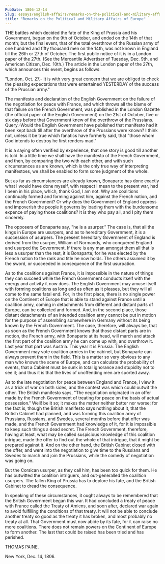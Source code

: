 ```yaml
---
PubDate: 1806-12-14
Slug: essays/english-affairs/remarks-on-the-political-and-military-affairs-of-europe
title: "Remarks on the Political and Military Affairs of Europe"
---
```


   THE battles which decided the fate of the King of Prussia and his
   Government, began on the 9th of October, and ended on the 14th of that
   month; but the final event, that of the total overthrow of the Russian
   army of one hundred and fifty thousand men on the 14th, was not known in
   England till the 26th or 27th of October. The first public notice of it is
   in a London paper of the 27th. (See the Mercantile Advertiser of Tuesday,
   Dec. 9th, and American Citizen, Dec. 10th.) The article in the London
   paper of the 27th, which announces this event, begins as follows:

   "London, Oct. 27.- It is with very great concern that we are obliged to
   check the pleasing expectations that were entertained YESTERDAY of the
   success of the Prussian army."

   The manifesto and declaration of the English Government on the failure of
   the negotiation for peace with France, and which throws all the blame of
   that failure on the French Government, was published in the London Gazette
   (the official paper of the English Government) on the 21st of October,
   five or six days before that Government knew of the overthrow of the
   Prussians. Query.-Would the English Government have published that
   manifesto had it been kept back till after the overthrow of the Prussians
   were known? I think not, unless it be true which fanatics have formerly
   said, that "those whom God intends to destroy he first renders mad."

   It is a saying often verified by experience, that one story is good till
   another is told. In a little time we shall have the manifesto of the
   French Government, and then, by comparing the two with each other, and
   with such circumstances as are known, which is the only true way of
   interpreting manifestoes, we shall be enabled to form some judgment of the
   whole.

   But as far as circumstances are already known, Bonaparte has done exactly
   what I would have done myself, with respect I mean to the present war, had
   I been in his place, which, thank God, I am not. Why are coalitions
   continually formed and forming against him, against the French nation, and
   the French Government? Or why does the Government of England oppress and
   impoverish the people it governs by loading them with the burdensome
   expence of paying those coalitions? It is they who pay all, and I pity
   them sincerely.

   The opposers of Bonaparte say, "he is a usurper."  The case is, that all
   the kings in Europe are usurpers, and as to hereditary Government, it is a
   succession of usurpers. The present hereditary Government of England is
   derived from the usurper, William of Normandy, who conquered England and
   usurped the Government. If there is any man amongst them all that is less
   a usurper than the rest, it is Bonaparte; for he was elected by the French
   nation to the rank and title he now holds. The others assumed it by the
   sword, or succeeded in consequence of the first usurpation.

   As to the coalitions against France, it is impossible in the nature of
   things they can succeed while the French Government conducts itself with
   the energy and activity it now does. The English Government may amuse
   itself with forming coalitions as long and as often as it pleases, but
   they will all come to the same fatal end. For, in the first place, there
   is no single power on the Continent of Europe that is able to stand
   against France until a coalition army, coming in detachments from
   different and distant parts of Europe, can be collected and formed. And,
   in the second place, those distant detachments of an intended coalition
   army cannot be put in motion for the purpose of assembling somewhere in
   Germany without its being known by the French Government. The case,
   therefore, will always be, that as soon as the French Government knows
   that those distant parts are in motion, the French army, with Bonaparte at
   its head, will march and attack the first part of the coalition army he
   can come up with, and overthrow it. Last year that part was Austria. This
   year it is Prussia. The English Government may vote coalition armies in
   the cabinet, but Bonaparte can always prevent them in the field. This is a
   matter so very obvious to any man who knows the scene of Europe, and can
   calculate the probability of events, that a Cabinet must be sunk in total
   ignorance and stupidity not to see it; and thus it is that the lives of
   unoffending men are sported away.

   As to the late negotiation for peace between England and France, I view it
   as a trick of war on both sides, and the contest was which could outwit
   the other. The British manifesto says, "The negotiation originated in an
   offer made by the French Government of treating for peace on the basis of
   actual possession." Well! be it so; it makes the matter neither better nor
   worse; for the fact is, though the British manifesto says nothing about
   it, that the British Cabinet had planned, and was forming this coalition
   army of Prussians, Russians, and Swedes, several months before that offer
   was made, and the French Government had knowledge of it, for it is
   impossible to keep such things a dead secret. The French Government,
   therefore, having at least, what may be called suspicious knowledge of
   this coalition intrigue, made the offer to find out the whole of that
   intrigue, that it might be prepared against it. And on the other hand, the
   British Cabinet closed with the offer, and went into the negotiation to
   give time to the Russians and Swedes to march and join the Prussians,
   while the comedy of negotiation was going on.

   But the Corsican usurper, as they call him, has been too quick for them.
   He has outwitted the coalition intriguers, and out-generalled the
   coalition usurpers. The fallen King of Prussia has to deplore his fate,
   and the British Cabinet to dread the consequence.

   In speaking of these circumstances, it ought always to be remembered that
   the British Government began this war. It had concluded a treaty of peace
   with France called the Treaty of Amiens, and soon after, declared war
   again to avoid fulfilling the conditions of that treaty. It will not be
   able to conclude another treaty so good as the treaty it has broken, and
   most probably no treaty at all. That Government must now abide by its
   fate, for it can raise no more coalitions. There does not remain powers on
   the Continent of Europe to form another. The last that could be raised has
   been tried and has perished.

   THOMAS PAINE.

   New York, Dec. 14, 1806.



